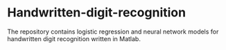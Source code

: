 # Handwritten-digit-recognition
The repository contains logistic regression and neural network models for handwritten digit recognition written in Matlab.
